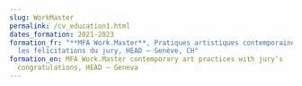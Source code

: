 ```yaml
---
slug: WorkMaster
permalink: /cv_education1.html
dates_formation: 2021-2023
formation_fr: "**MFA Work.Master**, Pratiques artistiques contemporaines, avec
  les félicitations du jury, HEAD – Genève, CH"
formation_en: MFA Work.Master contemporary art practices with jury’s
  congratulations, HEAD – Geneva
---
```

